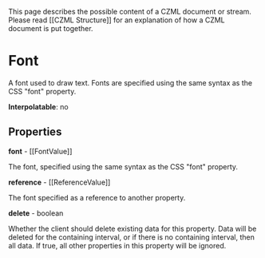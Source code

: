 This page describes the possible content of a CZML document or stream. Please read [[CZML Structure]] for an explanation of how a CZML document is put together.

# Font

A font used to draw text. Fonts are specified using the same syntax as the CSS "font" property.

**Interpolatable**: no

## Properties

**font** - [[FontValue]]

The font, specified using the same syntax as the CSS "font" property.


**reference** - [[ReferenceValue]]

The font specified as a reference to another property.


**delete** - boolean

Whether the client should delete existing data for this property. Data will be deleted for the containing interval, or if there is no containing interval, then all data. If true, all other properties in this property will be ignored.


